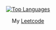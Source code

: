 <!--### Yo ked here> 

<!--
**k3dr1/k3dr1** is a ✨ _special_ ✨ repository because its `README.md` (this file) appears on your GitHub profile.
-->

<!--
My [Leetcode](https://leetcode.com/k3dr1/)
[![Top Langs](https://github-readme-stats.vercel.app/api/top-langs/?username=k3dr1&theme=github_dark&layout=normal&langs_count=10&exclude_repo=learnopengl)](https://github.com/anuraghazra/github-readme-stats)
-->

<p align="center">
  <a href="https://github.com/anuraghazra/github-readme-stats">
    <img src="https://github-readme-stats.vercel.app/api/top-langs/?username=k3dr1&theme=github_dark&layout=normal&langs_count=10&exclude_repo=learnopengl" alt="Top Languages"/>
  </a>
</p>

<p align="center">
  My <a href="https://leetcode.com/k3dr1/">Leetcode</a>
</p>
